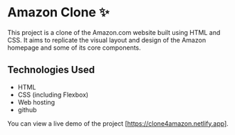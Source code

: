 # Amazon Clone ✨

This project is a clone of the Amazon.com website built using HTML and CSS. It aims to replicate the visual layout and design of the Amazon homepage and some of its core components.

## Technologies Used

- HTML
- CSS (including Flexbox)
- Web hosting
- github

You can view a live demo of the project [https://clone4amazon.netlify.app].
